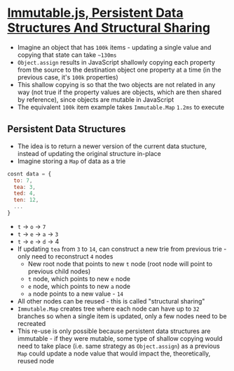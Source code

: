 # [Immutable.js, Persistent Data Structures And Structural Sharing](https://medium.com/@dtinth/immutable-js-persistent-data-structures-and-structural-sharing-6d163fbd73d2)

* Imagine an object that has `100k` items - updating a single value and copying that state can take `~130ms`
* `Object.assign` results in JavaScript shallowly copying each property from the source to the destination object one property at a time (in the previous case, it's `100k` properties)
* This shallow copying is so that the two objects are not related in any way (not true if the property values are objects, which are then shared by reference), since objects are mutable in JavaScript
* The equivalent `100k` item example takes `Immutable.Map` `1.2ms` to execute

## Persistent Data Structures

* The idea is to return a newer version of the current data stucture, instead of updating the original structure in-place
* Imagine storing a `Map` of data as a trie

```javascript
cosnt data = {
  to: 7,
  tea: 3,
  ted: 4,
  ten: 12,
  ...
}
```

* `t` -> `o` -> `7`
* `t` -> `e` -> `a` -> `3`
* `t` -> `e` -> `d` -> 4
* If updating `tea` from `3` to `14`, can construct a new trie from previous trie - only need to reconstruct `4` nodes
  * New root node that points to new `t` node (root node will point to previous child nodes)
  * `t` node, which points to new `e` node
  * `e` node, which points to new `a` node
  * `a` node points to a new value - `14`
* All other nodes can be reused - this is called "structural sharing"
* `Immutable.Map` creates tree where each node can have up to `32` branches so when a single item is updated, only a few nodes need to be recreated
* This re-use is only possible because persistent data structures are immutable - if they were mutable, some type of shallow copying would need to take place (i.e. same strategy as `Object.assign`) as a previous `Map` could update a node value that would impact the, theoretically, reused node

